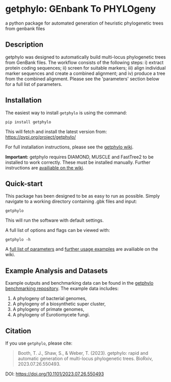 # getphylo: GEnbank To PHYLOgeny
a python package for automated generation of heuristic phylogenetic trees from genbank files

## Description
getphylo was designed to automatically build multi-locus phylogenetic trees from GenBank files. The workflow consists of the following steps: i) extract protein coding sequences; ii) screen for suitable markers; iii) align individual marker sequences and create a combined alignment; and iv) produce a tree from the combined alignment. Please see the 'parameters' section below for a full list of parameters.

## Installation

The easiest way to install `getphylo` is using the command: 

`pip install getphylo`

This will fetch and install the latest version from: https://pypi.org/project/getphylo/

For full installation instructions, please see the [getphylo wiki](https://github.com/drboothtj/getphylo/wiki/Installation).

**Important:** getphylo requires DIAMOND, MUSCLE and FastTree2 to be installed to work correctly. These must be installed manually. Further instructions are [availiable on the wiki](https://github.com/drboothtj/getphylo/wiki/Installation).

## Quick-start
This package has been designed to be as easy to run as possible. Simply navigate to a working directory containing .gbk files and input:

`getphylo`

This will run the software with default settings.

A full list of options and flags can be viewed with:

`getphylo -h`

A [full list of parameters](https://github.com/drboothtj/getphylo/wiki/Parameter-List) and [further usage examples](https://github.com/drboothtj/getphylo/wiki/Advanced-Usage-(Case-Studies)) are availiable on the wiki.

## Example Analysis and Datasets
Example outputs and benchmarking data can be found in the [getphylo benchmarking repository](https://github.com/drboothtj/getphylo_benchmarking). The example data includes:

1. A phylogeny of bacterial genomes,
2. A phylogeny of a biosynthetic super cluster,
3. A phylogeny of primate genomes,
4. A phylogeny of Eurotiomycete fungi.

## Citation
If you use `getphylo`, please cite:

> Booth, T. J., Shaw, S., & Weber, T. (2023). getphylo: rapid and automatic generation of multi-locus phylogenetic trees. BioRxiv, 2023.07.26.550493. 

DOI: https://doi.org/10.1101/2023.07.26.550493

